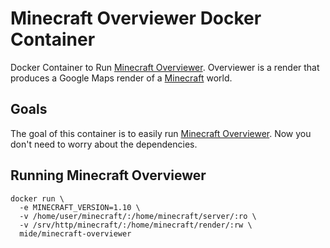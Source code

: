 # Minecraft Overviewer Docker Container

Docker Container to Run [Minecraft Overviewer](https://overviewer.org/). Overviewer is a render that produces a Google Maps render of a [Minecraft](https://minecraft.net/en/) world.

## Goals

The goal of this container is to easily run [Minecraft Overviewer](https://overviewer.org/). Now you don't need to worry about the dependencies.

## Running Minecraft Overviewer

```
docker run \
  -e MINECRAFT_VERSION=1.10 \
  -v /home/user/minecraft/:/home/minecraft/server/:ro \
  -v /srv/http/minecraft/:/home/minecraft/render/:rw \
  mide/minecraft-overviewer
```
